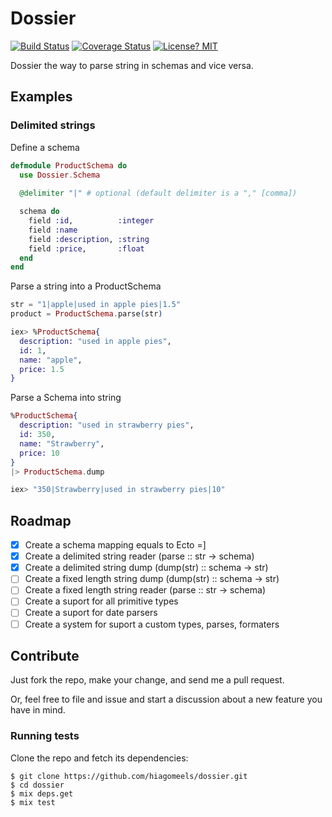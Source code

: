 # Dossier 
[![Build Status](https://travis-ci.org/hiagomeels/dossier.svg?branch=master)](https://travis-ci.org/hiagomeels/dossier)
[![Coverage Status](https://coveralls.io/repos/github/hiagomeels/dossier/badge.svg?branch=master)](https://coveralls.io/github/hiagomeels/dossier?branch=master)
[![License? MIT](https://img.shields.io/badge/License-MIT-yellow.svg)](https://github.com/hiagomeels/dossier/blob/master/LICENSE)

Dossier the way to parse string in schemas and vice versa.

## Examples
### Delimited strings

Define a schema

```elixir
defmodule ProductSchema do
  use Dossier.Schema
  
  @delimiter "|" # optional (default delimiter is a "," [comma])

  schema do
    field :id,          :integer
    field :name
    field :description, :string
    field :price,       :float
  end
end
```

Parse a string into a ProductSchema

```elixir
str = "1|apple|used in apple pies|1.5"
product = ProductSchema.parse(str)

iex> %ProductSchema{
  description: "used in apple pies",
  id: 1,
  name: "apple",
  price: 1.5
}
```

Parse a Schema into string

```elixir
%ProductSchema{
  description: "used in strawberry pies",
  id: 350,
  name: "Strawberry",
  price: 10
}
|> ProductSchema.dump

iex> "350|Strawberry|used in strawberry pies|10"

```

## Roadmap
- [x] Create a schema mapping equals to Ecto =]
- [x] Create a delimited string reader (parse :: str -> schema)
- [x] Create a delimited string dump (dump(str) :: schema -> str)
- [ ] Create a fixed length string dump (dump(str) :: schema -> str) 
- [ ] Create a fixed length string reader (parse :: str -> schema)
- [ ] Create a suport for all primitive types
- [ ] Create a suport for date parsers
- [ ] Create a system for suport a custom types, parses, formaters

## Contribute
Just fork the repo, make your change, and send me a pull request.

Or, feel free to file and issue and start a discussion about a new feature you have in mind.

### Running tests

Clone the repo and fetch its dependencies:

```
$ git clone https://github.com/hiagomeels/dossier.git
$ cd dossier
$ mix deps.get
$ mix test
```
